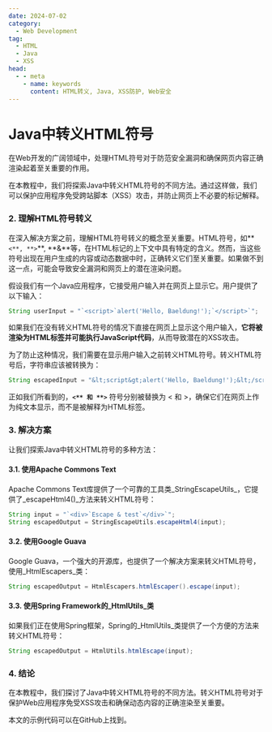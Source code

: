 ```yaml
---
date: 2024-07-02
category:
  - Web Development
tag:
  - HTML
  - Java
  - XSS
head:
  - - meta
    - name: keywords
      content: HTML转义, Java, XSS防护, Web安全
---
```

# Java中转义HTML符号

在Web开发的广阔领域中，处理HTML符号对于防范安全漏洞和确保网页内容正确渲染起着至关重要的作用。

在本教程中，我们将探索Java中转义HTML符号的不同方法。通过这样做，我们可以保护应用程序免受跨站脚本（XSS）攻击，并防止网页上不必要的标记解释。

### 2. 理解HTML符号转义

在深入解决方案之前，理解HTML符号转义的概念至关重要。HTML符号，如**`<**, **>`**, **&**等，在HTML标记的上下文中具有特定的含义。然而，当这些符号出现在用户生成的内容或动态数据中时，正确转义它们至关重要。如果做不到这一点，可能会导致安全漏洞和网页上的潜在渲染问题。

假设我们有一个Java应用程序，它接受用户输入并在网页上显示它。用户提供了以下输入：

```java
String userInput = "`<script>`alert('Hello, Baeldung!');`</script>`";
```

如果我们在没有转义HTML符号的情况下直接在网页上显示这个用户输入，**它将被渲染为HTML标签并可能执行JavaScript代码**，从而导致潜在的XSS攻击。

为了防止这种情况，我们需要在显示用户输入之前转义HTML符号。转义HTML符号后，字符串应该被转换为：

```java
String escapedInput = "&lt;script&gt;alert('Hello, Baeldung!');&lt;/script&gt;";
```

正如我们所看到的，**`<** 和 **>`** 符号分别被替换为 &lt; 和 &gt;，确保它们在网页上作为纯文本显示，而不是被解释为HTML标签。

### 3. 解决方案

让我们探索Java中转义HTML符号的多种方法：

#### 3.1. 使用Apache Commons Text

Apache Commons Text库提供了一个可靠的工具类_StringEscapeUtils_，它提供了_escapeHtml4()_方法来转义HTML符号：

```java
String input = "`<div>`Escape & test`</div>`";
String escapedOutput = StringEscapeUtils.escapeHtml4(input);
```

#### 3.2. 使用Google Guava

Google Guava，一个强大的开源库，也提供了一个解决方案来转义HTML符号，使用_HtmlEscapers_类：

```java
String escapedOutput = HtmlEscapers.htmlEscaper().escape(input);
```

#### 3.3. 使用Spring Framework的_HtmlUtils_类

如果我们正在使用Spring框架，Spring的_HtmlUtils_类提供了一个方便的方法来转义HTML符号：

```java
String escapedOutput = HtmlUtils.htmlEscape(input);
```

### 4. 结论

在本教程中，我们探讨了Java中转义HTML符号的不同方法。转义HTML符号对于保护Web应用程序免受XSS攻击和确保动态内容的正确渲染至关重要。

本文的示例代码可以在GitHub上找到。